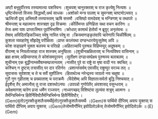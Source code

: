 

  
अष्टौ बभूवुर्वीरस्य तस्यामात्या यशस्विनः ।शुचयश् चानुरक्ताश् च राज कृत्येषु नित्यशः  ॥   
धृष्टिर्जयन्तो विजयः सिद्धार्थो;अर्थ साधकः ।अशोको मन्त्र पालश् च सुमन्त्रश् चाष्टमोऽभवत्  ॥   
ऋत्विजौ द्वाव् अभिमतौ तस्यास्ताम् ऋषि सत्तमौ ।वसिष्ठो वामदेवश् च मन्त्रिणश् च तथापरे  ॥   
श्रीमन्तश् च महात्मानः शास्त्रज्ञा दृढ विक्रमाः ।कीर्तिमन्तः प्रणिहिता यथा वचन कारिणः  ॥   
तेजः क्षमा यशः प्राप्ताःस्मित पूर्वाभिभाषिणः ।क्रोधात् कामार्थ हेतोर्वा न ब्रूयुर् अनृतंवचः  ॥   
तेषाम् अविदितङ्किञ्चित् स्वेषु नास्ति परेषु वा ।क्रियमाणङ्कृतंवापि चारेणापि चिकीर्षितम्  ॥   
कुशला व्यवहारेषु सौहृदेषु परीक्षिताः ।प्राप्त कालंयथा दण्डन्धारयेयुःसुतेष्व् अपि  ॥   
कोश सङ्ग्रहणे युक्ता बलस्य च परिग्रहे ।अहितञ्चापि पुरुषन्न विहिम्स्युर् अदूषकम्  ॥   
वीराम्श् च नियतोत्साहा राज शास्त्रम् अनुष्ठिताः ।(शुचीनाम्रक्षितारश् च नित्यंविषय वासिनाम्  ॥   
ब्रह्म क्षत्रम् अहिम्सन्तस् ते कोशंसमपूरयन् ।सुतीक्ष्ण दण्डाःसम्प्रेक्ष्य पुरुषस्य बलाबलम्  ॥   
शुचीनाम् एक बुद्धीनाम्सर्वेषाम्सम्प्रजानताम् ।नासीत् पुरे वा राष्ट्रे वा मृषा वादी नरः क्वचित्  ॥   
कश्चिन् न दुष्टस् तत्रासीत् पर दार रतिर्नरः ।प्रशान्तंसर्वम् एवासीद् राष्ट्रम्पुर वरञ्च तत्  ॥   
सुवाससः सुवेशाश् च ते च सर्वे सुशीलिनः ।हितार्थञ्च नरेन्द्रस्य जाग्रतो नय चक्षुषा  ॥   
गुरौ गुण गृहीताश् च प्रख्याताश् च पराक्रमैः ।विदेशेष्व् अपि विज्ञाताःसर्वतो बुद्धि निश्चयात्  ॥   
ईदृशैस् तैर् अमात्यैस् तु राजा दशरथोऽनघः ।उपपन्नो गुणोपेतैर् अंवशासद् वसुन्धराम्  ॥   
अवेक्षमाणश् चारेण प्रजा धर्मेण रञ्जयन् ।नाध्यगच्छद् विशिष्टंवा तुल्यंवा शत्रुम् आत्मनः  ॥   
तैर्मन्त्रिभिर्मन्त्र हितैर्निविष्टैर्तैर्मन्त्रिभिर्मन्त्र हितैर्निविष्टैर् ।(Gem)वृतोऽनुरक्तैःकुशलैःसमर्थैर्वृतोऽनुरक्तैःकुशलैःसमर्थैः ।(Gem)स पार्थिवो दीप्तिम् अवाप युक्तस् स पार्थिवो दीप्तिम् अवाप युक्तस् ।(Gem)तेजोमयैर्गोभिर् इवोदितोऽर्कस् तेजोमयैर्गोभिर् इवोदितोऽर्कः  ॥ (E)(Gem)  
